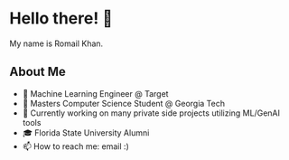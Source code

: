 # Hello there! 👋
My name is Romail Khan.

## About Me
- 💞️ Machine Learning Engineer @ Target
- 🧠 Masters Computer Science Student @ Georgia Tech
- 🌱 Currently working on many private side projects utilizing ML/GenAI tools
- 🎓 Florida State University Alumni
- 📫 How to reach me: email :)

<!---
romailkhan/romailkhan is a ✨ special ✨ repository because its `README.md` (this file) appears on your GitHub profile.
You can click the Preview link to take a look at your changes.
--->
